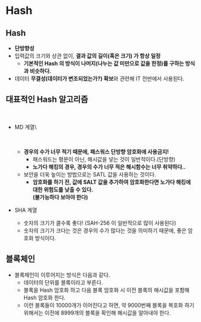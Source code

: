# Hash

## Hash

* **단방향성**&#x20;
* 입력값의 크기와 상관 없이, **결과 값의 길이(혹은 크기) 가 항상 일정**&#x20;
  * **기본적인 Hash 의 방식이 나머지(나누는 값 미만으로 값을 한정)를 구하는 방식과 비슷하다.**&#x20;
* 데이터 **무결성(데이터가 변조되었는가?) 확보**와 관련해 IT 전반에서 사용된다.&#x20;

## 대표적인 Hash 알고리즘&#x20;

<figure><img src="../../../../../.gitbook/assets/스크린샷 2024-01-19 12.54.50.png" alt=""><figcaption></figcaption></figure>

*   MD 계열\


    <figure><img src="../../../../../.gitbook/assets/스크린샷 2024-01-19 12.58.32.png" alt="" width="375"><figcaption></figcaption></figure>

    * **경우의 수가 너무 적기 때문에, 패스워스 단방향 암호화에 사용금지!**
      * 패스워드는 평문이 아닌, 해시값을 넣는 것이 일반적이다.(단방향)
      * **노가다 해킹의 경우, 경우의 수가 너무 적은 해시함수는 너무 취약하다..**&#x20;
    * 보안을 더욱 높이는 방법으로는 SATL 값을 사용하는 것이다.&#x20;
      * **암호화를 하기 전, 값에 SALT 값을 추가하여 암호화한다면 노가다 해킹에 대한 위험도를 낮출 수 있다.** \
        **(불가능하다 보아야 한다)**
* SHA 계열&#x20;
  * 숫자의 크기가 클수록 좋다! (SAH-256 이 일반적으로 많이 사용된다)
  * 숫자의 크기가 크다는 것은 경우의 수가 많다는 것을 의미하기 때문에, 좋은 암호화 방식이다.&#x20;

## 블록체인&#x20;

* 블록체인이 이루어지는 방식은 다음과 같다.&#x20;
  * 데이터의 단위를 블록이라고 부른다.&#x20;
  * 블록을 Hash  암호화 하고 다음 블록 암호화 시 이전 블록의 해시값을 포함해 Hash 암호화 한다.&#x20;
  * 이런 블록들이 10000개가 이어진다고 하면, 약 9000번째 블록을 복호화 하기 위해서는 이전에 8999개의 블록을 확인해 해시값을 알아내야 한다.&#x20;
